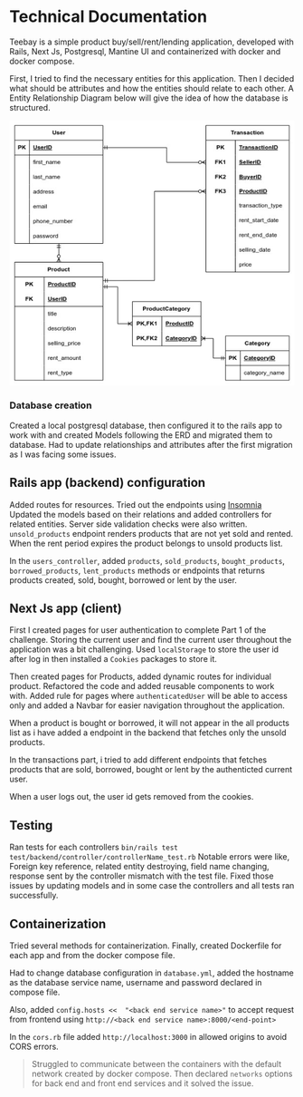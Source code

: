 # Technical Documentation

Teebay is a simple product buy/sell/rent/lending application, developed with Rails, Next Js, Postgresql, Mantine UI and containerized with docker and docker compose.

First, I tried to find the necessary entities for this application. Then I decided what should be attributes and how the entities should relate to each other. A Entity Relationship Diagram below will give the idea of how the database is structured. 


![Alt text](/client/public/teebay_erd.jpg "Teebay ERD")

### Database creation
Created a local postgresql database, then configured it to the rails app to work with and created Models following the ERD and migrated them to database. Had to update relationships and attributes after the first migration as I was facing some issues. 
## Rails app (backend) configuration
 Added routes for resources. Tried out the endpoints using [Insomnia](https://insomnia.rest/)
Updated the models based on their relations and added controllers for related entities. Server side validation checks were also written.
`unsold_products` endpoint renders products that are not yet sold and rented. When the rent period expires the product belongs to unsold products list.

In the `users_controller`, added `products`, `sold_products`, `bought_products`, `borrowed_products`, `lent_products` methods or endpoints that returns products created, sold, bought, borrowed or lent by the user. 

## Next Js app (client)
First I created pages for user authentication to complete Part 1 of the challenge. Storing the current user and find the current user throughout the application was a bit challenging. Used `localStorage` to store the user id after log in then installed a `Cookies` packages to store it. 

Then created pages for Products, added dynamic routes for individual product. Refactored the code and added reusable components to work with. Added rule for pages where `authenticatedUser` will be able to access only and added a Navbar for easier navigation throughout the application. 

When a product is bought or borrowed, it will not appear in the all products list as i have added a endpoint in the backend that fetches only the unsold products. 

In the transactions part, i tried to add different endpoints that fetches products that are sold, borrowed, bought or lent by the authenticted current user. 

When a user logs out, the user id gets removed from the cookies. 


## Testing
Ran tests for each controllers `bin/rails test test/backend/controller/controllerName_test.rb`
Notable errors were like, Foreign key reference, related entity destroying, field name changing, response sent by the controller mismatch with the test file. Fixed those issues by updating models and in some case the controllers and all tests ran successfully. 

## Containerization
Tried several methods for containerization. Finally, created Dockerfile for each app and from the docker compose file. 

Had to change database configuration in `database.yml`, added the hostname as the database service name, username and password declared in compose file.

Also, added `config.hosts <<  "<back end service name>"` to accept request from frontend using `http://<back end service name>:8000/<end-point>`

In the `cors.rb` file added `http://localhost:3000` in allowed origins to avoid CORS errors.

> Struggled to communicate between the containers with the default network created by docker compose. Then declared `networks` options for back end and front end services and it solved the issue.





